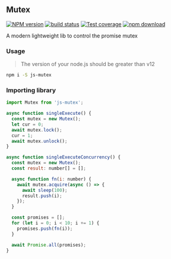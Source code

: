 ## Mutex

[![NPM version][npm-image]][npm-url]
[![build status][gitflow-image]][gitflow-url]
[![Test coverage][codecov-image]][codecov-url]
[![npm download][download-image]][download-url]

[npm-image]: https://img.shields.io/npm/v/js-mutex.svg?style=flat-square
[npm-url]: https://npmjs.org/package/js-mutex
[gitflow-image]: https://github.com/x-cold/js-mutex/actions/workflows/test.yml/badge.svg?branch=master
[gitflow-url]: https://github.com/x-cold/js-mutex/actions/workflows/test.yml
[codecov-image]: https://codecov.io/gh/x-cold/js-mutex/branch/master/graph/badge.svg
[codecov-url]: https://codecov.io/gh/x-cold/js-mutex
[download-image]: https://badgen.net/npmnpm/dt/js-mutex
[download-url]: https://npmjs.org/package/js-mutex

A modern lightweight lib to control the promise mutex

### Usage

> The version of your node.js should be greater than v12

```bash
npm i -S js-mutex
```

### Importing library

```javascript
import Mutex from 'js-mutex';

async function singleExecute() {
  const mutex = new Mutex();
  let cur = 0;
  await mutex.lock();
  cur = 1;
  await mutex.unlock();
}

async function singleExecuteConcurrency() {
  const mutex = new Mutex();
  const result: number[] = [];

  async function fn(i: number) {
    await mutex.acquire(async () => {
      await sleep(100);
      result.push(i);
    });
  }

  const promises = [];
  for (let i = 0; i < 10; i += 1) {
    promises.push(fn(i));
  }

  await Promise.all(promises);
}

```
